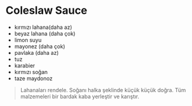 # Coleslaw Sauce

- kırmızı lahana(daha az)
- beyaz lahana (daha çok)
- limon suyu
- mayonez (daha çok)
- pavlaka (daha az)
- tuz
- karabier
- kırmızı soğan
- taze maydonoz

>Lahanaları rendele. Soğanı halka şeklinde küçük küçük doğra. Tüm malzemeleri bir bardak kaba yerleştir ve karıştır.
